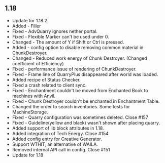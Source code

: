 ## 1.18

* Update for 1.18.2
* Added - Filler
* Fixed - AdvQuarry ignores nether portal.
* Fixed - Flexible Marker can't be used under 0.
* Changed - The amount of Y if Shift or Ctrl is pressed.
* Added - config option to disable removing common material in ChunkDestroyer.
* Changed - Reduced work energy of Chunk Destroyer. (Changed coefficient of Efficiency)
* Fixed - performance issue of rendering of ChunkDestroyer.
* Fixed - Frame line of QuarryPlus disappeared after world was loaded.
* Added recipe of Status Checker.
* Fixed a crash related to client sync.
* Fixed - Enchantment couldn't be moved from Enchanted Book to machines with Anvil.
* Fixed - Chunk Destroyer couldn't be enchanted in Enchantment Table.
* Changed the order to search inventories. Some tests for MachineStorage.
* Fixed - Quarry configuration was sometimes deleted. Close #157
* Fixed - Guideline(yellow and black) wasn't shown after placing quarry.
* Added support of lib block attributes in 1.18.
* Added integration of Tech Energy. Close #154
* Added config entry for Creative Generator.
* Support WTHIT, an alternative of WAILA.
* Removed internal API call in config. Close #151
* Update for 1.18
